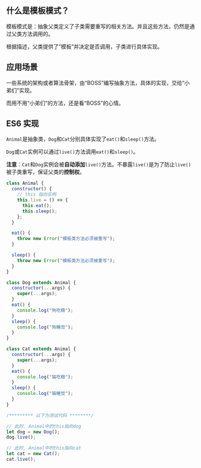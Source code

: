 ## 什么是模板模式？
模板模式是：抽象父类定义了子类需要重写的相关方法。并且这些方法，仍然是通过父类方法调用的。

根据描述，父类提供了“模板”并决定是否调用，子类进行具体实现。

## 应用场景
一些系统的架构或者算法骨架，由“BOSS”编写抽象方法，具体的实现，交给“小弟们”实现。

而用不用“小弟们”的方法，还是看“BOSS”的心情。
## ES6 实现
`Animal`是抽象类，`Dog`和`Cat`分别具体实现了`eat()`和`sleep()`方法。

`Dog`或`Cat`实例可以通过`live()`方法调用`eat()`和`sleep()`。

**注意**：`Cat`和`Dog`实例会被**自动添加**`live()`方法。不暴露`live()`是为了防止`live()`被子类重写，保证父类的**控制权**。

```js
class Animal {
  constructor() {
    // this 指向实例
    this.live = () => {
      this.eat();
      this.sleep();
    };
  }

  eat() {
    throw new Error("模板类方法必须被重写");
  }

  sleep() {
    throw new Error("模板类方法必须被重写");
  }
}

class Dog extends Animal {
  constructor(...args) {
    super(...args);
  }
  eat() {
    console.log("狗吃粮");
  }
  sleep() {
    console.log("狗睡觉");
  }
}

class Cat extends Animal {
  constructor(...args) {
    super(...args);
  }
  eat() {
    console.log("猫吃粮");
  }
  sleep() {
    console.log("猫睡觉");
  }
}

/********* 以下为测试代码 ********/

// 此时, Animal中的this指向dog
let dog = new Dog();
dog.live();

// 此时, Animal中的this指向cat
let cat = new Cat();
cat.live();
```
